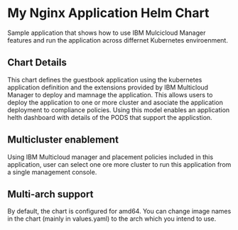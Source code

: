 # My Nginx Application Helm Chart
Sample application that shows how to use IBM Mulcicloud Manager features and run the application across differnet Kubernetes enviroenment.

## Chart Details
This chart defines the guestbook application using the kubernetes application definition and the extensions provided by IBM Multicloud Manager to deploy and mamnage the application.  This allows users to deploy the application to one or more cluster and asociate the application deployment to compliance policies.  Using this model enables an application helth dashboard with details of the PODS that support the applicstion.

## Multicluster enablement
Using IBM Multicloud manager and placement policies included in this application, user can select one ore more cluster to run this application from a single management console.

## Multi-arch support
By default, the chart is configured for amd64. You can change image names in the chart (mainly in values.yaml) to the arch which you intend to use.
